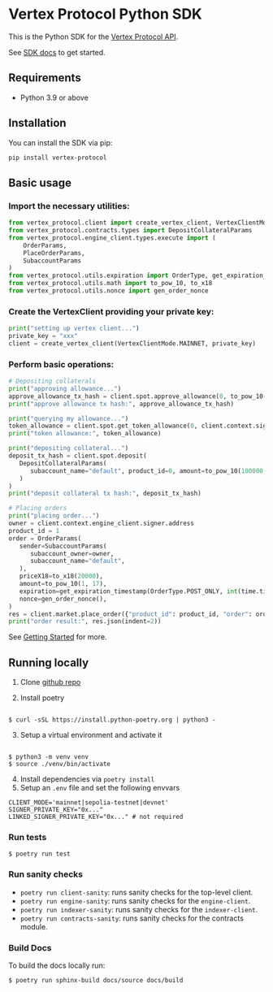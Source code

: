 # Vertex Protocol Python SDK

This is the Python SDK for the [Vertex Protocol API](https://vertex-protocol.gitbook.io/docs/developer-resources/api).

See [SDK docs](https://vertex-protocol.github.io/vertex-python-sdk/index.html) to get started.

## Requirements

- Python 3.9 or above

## Installation

You can install the SDK via pip:

```bash
pip install vertex-protocol
```

## Basic usage

### Import the necessary utilities:

```python
from vertex_protocol.client import create_vertex_client, VertexClientMode
from vertex_protocol.contracts.types import DepositCollateralParams
from vertex_protocol.engine_client.types.execute import (
    OrderParams,
    PlaceOrderParams,
    SubaccountParams
)
from vertex_protocol.utils.expiration import OrderType, get_expiration_timestamp
from vertex_protocol.utils.math import to_pow_10, to_x18
from vertex_protocol.utils.nonce import gen_order_nonce
```

### Create the VertexClient providing your private key:

```python
print("setting up vertex client...")
private_key = "xxx"
client = create_vertex_client(VertexClientMode.MAINNET, private_key)
```

### Perform basic operations:

```python
# Depositing collaterals
print("approving allowance...")
approve_allowance_tx_hash = client.spot.approve_allowance(0, to_pow_10(100000, 6))
print("approve allowance tx hash:", approve_allowance_tx_hash)

print("querying my allowance...")
token_allowance = client.spot.get_token_allowance(0, client.context.signer.address)
print("token allowance:", token_allowance)

print("depositing collateral...")
deposit_tx_hash = client.spot.deposit(
   DepositCollateralParams(
      subaccount_name="default", product_id=0, amount=to_pow_10(100000, 6)
   )
)
print("deposit collateral tx hash:", deposit_tx_hash)

# Placing orders
print("placing order...")
owner = client.context.engine_client.signer.address
product_id = 1
order = OrderParams(
   sender=SubaccountParams(
      subaccount_owner=owner,
      subaccount_name="default",
   ),
   priceX18=to_x18(20000),
   amount=to_pow_10(1, 17),
   expiration=get_expiration_timestamp(OrderType.POST_ONLY, int(time.time()) + 40),
   nonce=gen_order_nonce(),
)
res = client.market.place_order({"product_id": product_id, "order": order})
print("order result:", res.json(indent=2))
```

See [Getting Started](https://vertex-protocol.github.io/vertex-python-sdk/getting-started.html) for more.

## Running locally

1. Clone [github repo](https://github.com/vertex-protocol/vertex-python-sdk)

2. Install poetry

```

$ curl -sSL https://install.python-poetry.org | python3 -

```

3. Setup a virtual environment and activate it

```

$ python3 -m venv venv
$ source ./venv/bin/activate

```

4. Install dependencies via `poetry install`
5. Setup an `.env` file and set the following envvars

```shell
CLIENT_MODE='mainnet|sepolia-testnet|devnet'
SIGNER_PRIVATE_KEY="0x..."
LINKED_SIGNER_PRIVATE_KEY="0x..." # not required
```

### Run tests

```
$ poetry run test
```

### Run sanity checks

- `poetry run client-sanity`: runs sanity checks for the top-level client.
- `poetry run engine-sanity`: runs sanity checks for the `engine-client`.
- `poetry run indexer-sanity`: runs sanity checks for the `indexer-client`.
- `poetry run contracts-sanity`: runs sanity checks for the contracts module.

### Build Docs

To build the docs locally run:

```
$ poetry run sphinx-build docs/source docs/build
```
